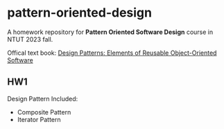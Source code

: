 # pattern-oriented-design

A homework repository for **Pattern Oriented Software Design** course in NTUT 2023 fall.

Offical text book: [Design Patterns: Elements of Reusable Object-Oriented Software](https://en.wikipedia.org/wiki/Design_Patterns)

## HW1
Design Pattern Included:
- Composite Pattern
- Iterator Pattern
